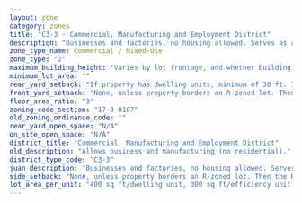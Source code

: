 ```yaml
---
layout: zone
category: zones
title: "C3-3 - Commercial, Manufacturing and Employment District"
description: "Businesses and factories, no housing allowed. Serves as a buffer between manufacturing and residential/commercial districts."
zone_type_name: Commercial / Mixed-Use
zone_type: "2"
maximum_building_height: "Varies by lot frontage, and whether building has ground-floor commercial space. (See 17-3-0408)"
minimum_lot_area: ""
rear_yard_setback: "If property has dwelling units, minimum of 30 ft. If its rear property line borders the side property line of an R-zoned lot, the rear setback must equal the side setback of the R-zoned lot. If rear line borders the R lot&#39;s rear line, setback must be at least 16 ft."
front_yard_setback: "None, unless property borders an R-zoned lot. Then the front setback must be at least 50% of the R lot&#39;s front setback. (See 17-3-0404.)"
floor_area_ratio: "3"
zoning_code_section: "17-3-0107"
old_zoning_ordinance_code: ""
rear_yard_open_space: "N/A"
on_site_open_space: "N/A"
district_title: "Commercial, Manufacturing and Employment District"
old_description: "Allows business and manufacturing (no residential)."
district_type_code: "C3-3"
juan_description: "Businesses and factories, no housing allowed. Serves as a buffer between manufacturing and residential/commercial districts."
side_setback: "None, unless property borders an R-zoned lot. Then the R lot&#39;s front setback applies."
lot_area_per_unit: "400 sq ft/dwelling unit, 300 sq ft/efficiency unit, 200 sq ft/SRO unit"
---
```

